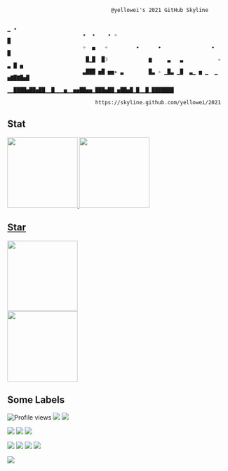 
                                     @yellowei's 2021 GitHub Skyline           

                                                                            ▁ ✦
                            ✦  ✦    ✦ ✧                                     █  
                            ✧  ▄   ✧         ✦      ✦                ✦      █  
                             █▁█  █☽             ▆     ▃   ▃           ✧  ▃ █ ▅
                            ▃███ ▅█ ▅▅✦ ▃        █▃ ✧ ▁█▃ ▁█  ▃▁ ▅ ▁  ▁ ▅▇█▇█▅█
                          ▁▁████▅██▅██▁▁█▁▁▁▅▁▁▅▅██▅▅▁███▅██▁▅██▅█▁█▁▁█▁███████

                                https://skyline.github.com/yellowei/2021      

## Stat

<div>
  <a href="https://github.com/yellowei">
  <img height="160em" src="https://github-readme-stats.vercel.app/api?username=yellowei&include_all_commits=false&show_icons=true&count_private=true"/>
  <img height="160em" src="https://github-readme-stats.vercel.app/api/top-langs/?username=yellowei&layout=compact&langs_count=4"/>
</div>

## Star
  
<div>
  <a href="https://github.com/yellowei/CYPlayer">
    <img height="160em" src="https://github-readme-stats.vercel.app/api/pin/?username=yellowei&repo=CYPlayer"/>
  </a>
</div>
<div>
  <a href="https://github.com/yellowei/CYPlayer">
    <img height="160em" src="https://github-readme-stats.vercel.app/api/pin/?username=yellowei&repo=CYFFmpeg"/>
  </a>
</div>
    
  
## Some Labels
  ![Profile views](https://gpvc.arturio.dev/yellowei)
  [![](https://img.shields.io/badge/Python-3-3776ab?style=flat-square&logo=Python&logoColor=white)](https://python.com/)
  [![](https://img.shields.io/badge/Golang-1.17.4-00ADD8?style=flat-square&logo=Go)](https://golang.com/)

  [![](https://img.shields.io/badge/IDE-JetBrains%20Pycharm-000000?style=flat-square&logo=PyCharm&logoColor=000000)]()
  [![](https://img.shields.io/badge/IDE-JetBrains%20GoLand-000000?style=flat-square&logo=GoLand&logoColor=000000)]()
  [![](https://img.shields.io/badge/IDE-Apple%20Xcode-000000?style=flat-square&logo=xcode&logoColor=000000)]()

  [![](https://img.shields.io/badge/-Git-f05032?style=flat-square&logo=git&logoColor=white)](https://git-scm.com/)
  [![](https://img.shields.io/badge/PyPI-22-3775A9?style=flat-square&logo=Pypi&logoColor=white)](https://pypi.org/)
  [![](https://img.shields.io/badge/Docker-20.10.13-3775A9?style=flat-square&logo=Docker&logoColor=white)](https://docker.com/)
  [![](https://img.shields.io/badge/k8s-1.24.0-3775A9?style=flat-square&logo=k8s&logoColor=blue)](https://docker.com/)

  [![](https://img.shields.io/badge/Adobe-9999FF?style=flat-square&logo=Adobe&logoColor=000058)](https://adobe.com/)
